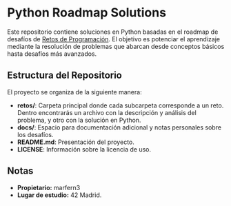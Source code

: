 # Python Roadmap Solutions

Este repositorio contiene soluciones en Python basadas en el roadmap de desafíos de [Retos de Programación](https://retosdeprogramacion.com/roadmap/). El objetivo es potenciar el aprendizaje mediante la resolución de problemas que abarcan desde conceptos básicos hasta desafíos más avanzados.

## Estructura del Repositorio

El proyecto se organiza de la siguiente manera:


- **retos/**: Carpeta principal donde cada subcarpeta corresponde a un reto. Dentro encontrarás un archivo con la descripción y análisis del problema, y otro con la solución en Python.
- **docs/**: Espacio para documentación adicional y notas personales sobre los desafíos.
- **README.md**: Presentación del proyecto.
- **LICENSE**: Información sobre la licencia de uso.

## Notas

- **Propietario:** marfern3  
- **Lugar de estudio:** 42 Madrid.
